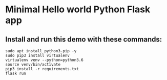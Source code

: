 # Minimal Hello world Python Flask app

## Install and run this demo with these commands:

```shell
sudo apt install python3-pip -y
sudo pip3 install virtualenv
virtualenv venv --python=python3.6
source venv/bin/activate
pip3 install -r requirements.txt
flask run
```

